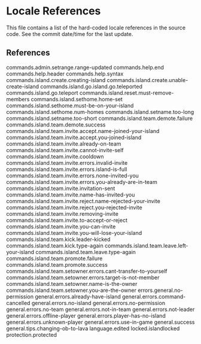 # Locale References

This file contains a list of the hard-coded locale references in the source code. See the commit date/time for the last update.

## References

commands.admin.setrange.range-updated
commands.help.end
commands.help.header
commands.help.syntax
commands.island.create.creating-island
commands.island.create.unable-create-island
commands.island.go.island.go.teleported
commands.island.go.teleport
commands.island.reset.must-remove-members
commands.island.sethome.home-set
commands.island.sethome.must-be-on-your-island
commands.island.sethome.num-homes
commands.island.setname.too-long
commands.island.setname.too-short
commands.island.team.demote.failure
commands.island.team.demote.success
commands.island.team.invite.accept.name-joined-your-island
commands.island.team.invite.accept.you-joined-island
commands.island.team.invite.already-on-team
commands.island.team.invite.cannot-invite-self
commands.island.team.invite.cooldown
commands.island.team.invite.errors.invalid-invite
commands.island.team.invite.errors.island-is-full
commands.island.team.invite.errors.none-invited-you
commands.island.team.invite.errors.you-already-are-in-team
commands.island.team.invite.invitation-sent
commands.island.team.invite.name-has-invited-you
commands.island.team.invite.reject.name-rejected-your-invite
commands.island.team.invite.reject.you-rejected-invite
commands.island.team.invite.removing-invite
commands.island.team.invite.to-accept-or-reject
commands.island.team.invite.you-can-invite
commands.island.team.invite.you-will-lose-your-island
commands.island.team.kick.leader-kicked
commands.island.team.kick.type-again
commands.island.team.leave.left-your-island
commands.island.team.leave.type-again
commands.island.team.promote.failure
commands.island.team.promote.success
commands.island.team.setowner.errors.cant-transfer-to-yourself
commands.island.team.setowner.errors.target-is-not-member
commands.island.team.setowner.name-is-the-owner
commands.island.team.setowner.you-are-the-owner
errors.general.no-permission
general.errors.already-have-island
general.errors.command-cancelled
general.errors.no-island
general.errors.no-permission
general.errors.no-team
general.errors.not-in-team
general.errors.not-leader
general.errors.offline-player
general.errors.player-has-no-island
general.errors.unknown-player
general.errors.use-in-game
general.success
general.tips.changing-ob-to-lava
language.edited
locked.islandlocked
protection.protected

